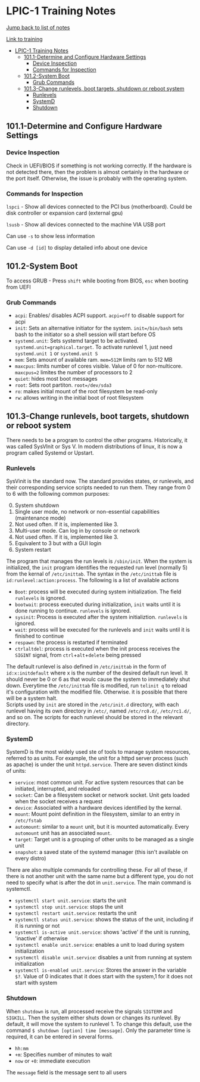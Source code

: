 # LPIC-1 Training Notes

[Jump back to list of notes](../README.md)

[Link to training](https://learning.lpi.org/en/learning-materials/101-500/)

- [LPIC-1 Training Notes](#lpic-1-training-notes)
  - [101.1-Determine and Configure Hardware Settings](#1011-determine-and-configure-hardware-settings)
    - [Device Inspection](#device-inspection)
    - [Commands for Inspection](#commands-for-inspection)
  - [101.2-System Boot](#1012-system-boot)
    - [Grub Commands](#grub-commands)
  - [101.3-Change runlevels, boot targets, shutdown or reboot system](#1013-change-runlevels-boot-targets-shutdown-or-reboot-system)
    - [Runlevels](#runlevels)
    - [SystemD](#systemd)
    - [Shutdown](#shutdown)

## 101.1-Determine and Configure Hardware Settings

### Device Inspection

Check in UEFI/BIOS if something is not working correctly. If the hardware is not detected there, then the problem is almost certainly in the hardware or the port itself.
Otherwise, the issue is probably with the operating system.

### Commands for Inspection

`lspci` - Show all devices connected to the PCI bus (motherboard). Could be disk controller or expansion card (external gpu)

`lsusb` - Show all devices connected to the machine VIA USB port

Can use `-s` to show less information

Can use `-d [id]` to display detailed info about one device

## 101.2-System Boot

To access GRUB - Press `shift` while booting from BIOS, `esc` when booting from UEFI

### Grub Commands

- `acpi`: Enables/ disables ACPI support. `acpi=off` to disable support for acpi
- `init`: Sets an alternative initiator for the system. `init=/bin/bash` sets bash to the initiator so a shell session will start before OS
- `systemd.unit`: Sets systemd target to be activated. `systemd.unit=graphical.target`. To activate runlevel 1, just need `systemd.unit 1` or `systemd.unit S`
- `mem`: Sets amount of available ram. `mem=512M` limits ram to 512 MB
- `maxcpus`: limits number of cores visible. Value of 0 for non-multicore. `maxcpus=2` limites the number of processors to 2
- `quiet`: hides most boot messages
- `root`: Sets root partiton. `root=/dev/sda3`
- `ro`: makes initial mount of the root filesystem be read-only
- `rw`: allows writing in the initial boot of root filesystem

## 101.3-Change runlevels, boot targets, shutdown or reboot system

There needs to be a program to control the other programs. Historically, it was called SysVInit or Sys V. In modern distributions of linux, it is now a program called Systemd or Upstart.

### Runlevels

SysVinit is the standard now. The standard provides states, or runlevels, and their corresponding service scripts needed to run them. They range from 0 to 6 with the following common purposes:

0. System shutdown
1. Single user mode, no network or non-essential capabilities (maintenance mode)
2. Not used often. If it is, implemented like 3.
3. Multi-user mode. Can log in by console or network
4. Not used often. If it is, implemented like 3.
5. Equivalent to 3 but with a GUI login
6. System restart

The program that manages the run levels is `/sbin/init`. When the system is initialized, the `init` program identifies the requested run level (normally 5) from the kernal of `/etc/inittab`. The syntax in the `/etc/inittab` file is `id:runlevel:action:process`. The following is a list of available actions

- `Boot`: process will be executed during system initialization. The field `runlevels` is ignored.
- `bootwait`: process executed during initialization, `init` waits until it is done running to continue. `runlevels` is ignored.
- `sysinit`: Process is executed after the system initializtion. `runlevels` is ignored.
- `wait`: process will be executed for the runlevels and `init` waits until it is finished to continue
- `respawn`: the process is restarted if terminated
- `ctrlaltdel`: process is executed when the init process receives the `SIGINT` signal, from `ctrl`+`alt`+`delete` being pressed

The default runlevel is also defined in `/etc/inittab` in the form of `id:x:initdefault` where x is the number of the desired default run level. It should never be 0 or 6 as that woulc cause the system to immediately shut down.
Everytime the `/etc/inittab` file is modified, run `telinit q` to reload it's configuration with the modified file. Otherwise. it is possible that there will be a system halt.  
Scripts used by `init` are stored in the `/etc/init.d` directory, with each runlevel having its own directory in `/etc/`, named `/etc/rc0.d/`, `/etc/rc1.d/`, and so on. The scripts for each runlevel should be stored in the relevant directory.

### SystemD

SystemD is the most widely used ste of tools to manage system resources, referred to as units. For example, the unit for a httpd server process (such as apache) is under the unit `httpd.service`. 
There are seven distinct kinds of units:

- `service`: most common unit. For active system resources that can be initiated, interrupted, and reloaded
- `socket`: Can be a filesystem socket or network socket. Unit gets loaded when the socket receives a request
- `device`: Associated with a hardware devices identified by the kernal.
- `mount`: Mount point definition in the filesystem, similar to an entry in `/etc/fstab`
- `automount`: similar to a `mount` unit, but it is mounted automatically. Every `automount` unit has an associated `mount`.
- `target`: Target unit is a grouping of other units to be managed as a single unit
- `snapshot`: a saved state of the systemd manager (this isn't available on every distro)

There are also multiple commands for controlling these. For all of these, if there is not another unit with the same name but a different type, you do not need to specify what is after the dot in `unit.service`. The main command is systemctl.

- `systemctl start unit.service`: starts the unit
- `systemctl stop unit.service`: stops the unit
- `systemctl restart unit.service`: restarts the unit
- `systemctl status unit.service`: shows the status of the unit, including if it is running or not
- `systemctl is-active unit.service`: shows 'active' if the unit is running, 'inactive' if otherwise
- `systemctl enable unit.service`: enables a unit to load during system initialization
- `systemctl disable unit.service`: disables a unit from running at system initialization
- `systemctl is-enabled unit.service`: Stores the answer in the variable `$?`. Value of 0 indicates that it does start with the system,1 for it does not start with system

### Shutdown

When `shutdown` is run, all processed receive the signals `SIGTERM` and `SIGKILL`. Then the system either shuts down or changes its runlevel. By default, it will move the system to runlevel 1. To change this default, use the command `$ shutdown [option] time [message]`. Only the parameter time is required, it can be entered in several forms.

- `hh:mm`
- `+m`: Specifies number of minutes to wait
- `now` or `+0`: immediate execution

The `message` field is the message sent to all users